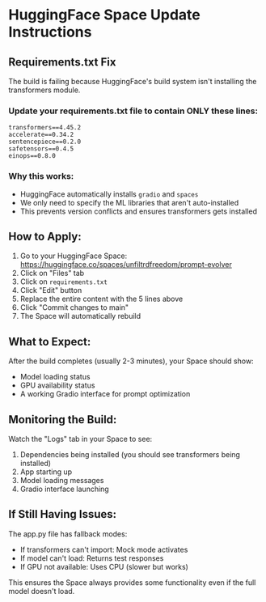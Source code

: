 # HuggingFace Space Update Instructions

## Requirements.txt Fix

The build is failing because HuggingFace's build system isn't installing the transformers module. 

### Update your requirements.txt file to contain ONLY these lines:

```
transformers==4.45.2
accelerate==0.34.2
sentencepiece==0.2.0
safetensors==0.4.5
einops==0.8.0
```

### Why this works:
- HuggingFace automatically installs `gradio` and `spaces` 
- We only need to specify the ML libraries that aren't auto-installed
- This prevents version conflicts and ensures transformers gets installed

## How to Apply:

1. Go to your HuggingFace Space: https://huggingface.co/spaces/unfiltrdfreedom/prompt-evolver
2. Click on "Files" tab
3. Click on `requirements.txt`
4. Click "Edit" button
5. Replace the entire content with the 5 lines above
6. Click "Commit changes to main"
7. The Space will automatically rebuild

## What to Expect:

After the build completes (usually 2-3 minutes), your Space should show:
- Model loading status
- GPU availability status  
- A working Gradio interface for prompt optimization

## Monitoring the Build:

Watch the "Logs" tab in your Space to see:
1. Dependencies being installed (you should see transformers being installed)
2. App starting up
3. Model loading messages
4. Gradio interface launching

## If Still Having Issues:

The app.py file has fallback modes:
- If transformers can't import: Mock mode activates
- If model can't load: Returns test responses
- If GPU not available: Uses CPU (slower but works)

This ensures the Space always provides some functionality even if the full model doesn't load.